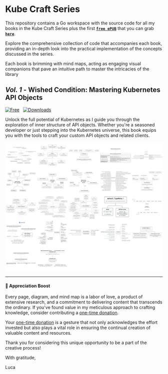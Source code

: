# Kube Craft Series

This repository contains a Go workspace with the source code for all my books in the Kube Craft Series plus the first [**`free ePUB`**][1] that you can grab [**`here`**][1].

Explore the comprehensive collection of code that accompanies each book, providing an in-depth look into the practical implementation of the concepts discussed in the series.

Each book is brimming with mind maps, acting as engaging visual companions that pave an intuitive path to master the intricacies of the library

## _Vol. 1_ - Wished Condition: Mastering Kubernetes API Objects

[![Free](https://img.shields.io/badge/free-ePUB-white?style=flat-square&labelColor=green)][1] &nbsp; [![Downloads](https://img.shields.io/github/downloads/lucasepe/kube-craft-series/total?style=flat-square&labelColor=green&label=downloads&color=fff)][1]


Unlock the full potential of Kubernetes as I guide you through the exploration of inner structure of API objects. Whether you're a seasoned developer or just stepping into the Kubernetes universe, this book equips you with the tools to craft your custom API objects and related clients.

![Vol. 1 - Mind Maps Preview](images/vol-1-preview.jpg)


---

#### 🚀 Appreciation Boost

Every page, diagram, and mind map is a labor of love, a product of extensive research, and a commitment to delivering content that transcends the ordinary. If you've found value in my meticulous approach to crafting knowledge, consider contributing a [one-time donation][2].

Your [one-time donation][2] is a gesture that not only acknowledges the effort invested but also plays a vital role in ensuring the continual creation of valuable content and resources.

Thank you for considering this unique opportunity to be a part of the creative process!

With gratitude,

Luca


[1]: https://github.com/lucasepe/kube-craft-series/releases/latest/download/wished-condition-mastering-kubernetes-api-objects.epub

[2]: https://github.com/sponsors/lucasepe
